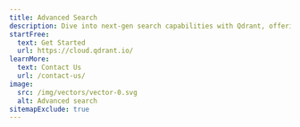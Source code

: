 ```yaml
---
title: Advanced Search
description: Dive into next-gen search capabilities with Qdrant, offering a smarter way to deliver precise and tailored content to users, enhancing interaction accuracy and depth.
startFree:
  text: Get Started
  url: https://cloud.qdrant.io/
learnMore:
  text: Contact Us
  url: /contact-us/
image:
  src: /img/vectors/vector-0.svg
  alt: Advanced search
sitemapExclude: true
---
```


